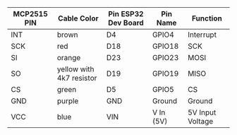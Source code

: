 | MCP2515 PIN | Cable Color              | Pin ESP32 Dev Board | Pin Name  | Function         |
|-------------|--------------------------|---------------------|-----------|------------------|
| INT         | brown                    | D4                  | GPIO4     | Interrupt        |
| SCK         | red                      | D18                 | GPIO18    | SCK              |
| SI          | orange                   | D23                 | GPIO23    | MOSI             |
| SO          | yellow with 4k7 resistor | D19                 | GPIO19    | MISO             |
| CS          | green                    | D5                  | GPIO5     | CS               |
| GND         | purple                   | GND                 | Ground    | Ground           |
| VCC         | blue                     | VIN                 | V In (5V) | 5V Input Voltage |